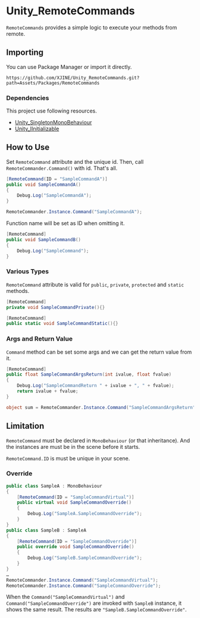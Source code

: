 # Unity_RemoteCommands

``RemoteCommands`` provides a simple logic to execute your methods from remote.

## Importing

You can use Package Manager or import it directly.

```
https://github.com/XJINE/Unity_RemoteCommands.git?path=Assets/Packages/RemoteCommands
```

### Dependencies

This project use following resources.

- [Unity_SingletonMonoBehaviour](https://github.com/XJINE/Unity_SingletonMonoBehaviour)
- [Unity_IInitializable](https://github.com/XJINE/Unity_IInitializable)

## How to Use

Set ``RemoteCommand`` attribute and the unique id.
Then, call ``RemoteCommander.Command()`` with id. That's all.


```csharp
[RemoteCommand(ID = "SampleCommandA")]
public void SampleCommandA()
{
    Debug.Log("SampleCommandA");
}

RemoteCommander.Instance.Command("SampleCommandA");
```

Function name will be set as ID when omitting it.

```csharp
[RemoteCommand]
public void SampleCommandB()
{
    Debug.Log("SampleCommand");
}
```

### Various Types

``RemoteCommand`` attribute is valid for ``public``, ``private``, ``protected`` and ``static`` methods.

```csharp
[RemoteCommand]
private void SampleCommandPrivate(){}

[RemoteCommand]
public static void SampleCommandStatic(){}
```

### Args and Return Value

``Command`` method can be set some args and we can get the return value from it.

```csharp
[RemoteCommand]
public float SampleCommandArgsReturn(int ivalue, float fvalue)
{
    Debug.Log("SampleCommandReturn " + ivalue + ", " + fvalue);
    return ivalue + fvalue;
}

object sum = RemoteCommander.Instance.Command("SampleCommandArgsReturn", 999, 3.14f);
```

## Limitation

``RemoteCommand`` must be declared in ``MonoBehaviour`` (or that inheritance).
And the instances are must be in the scene before it starts.

``RemoteCommand.ID`` is must be unique in your scene.

### Override

```csharp
public class SampleA : MonoBehaviour
{
    [RemoteCommand(ID = "SampleCommandVirtual")]
    public virtual void SampleCommandOverride()
    {
        Debug.Log("SampleA.SampleCommandOverride");
    }
}
public class SampleB : SampleA
{
    [RemoteCommand(ID = "SampleCommandOverride")]
    public override void SampleCommandOverride()
    {
        Debug.Log("SampleB.SampleCommandOverride");
    }
}
…
RemoteCommander.Instance.Command("SampleCommandVirtual");
RemoteCommander.Instance.Command("SampleCommandOverride");
```

When the ``Command("SampleCommandVirtual")`` and ``Command("SampleCommandOverride")`` are invoked with ``SampleB`` instance, it shows the same result.
The results are ``"SampleB.SampleCommandOverride"``.
